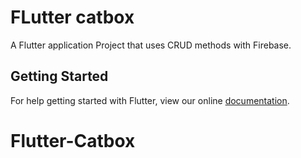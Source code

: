 # FLutter catbox

A Flutter application Project that uses CRUD methods with Firebase. 

## Getting Started

For help getting started with Flutter, view our online
[documentation](https://flutter.io/).
# Flutter-Catbox

